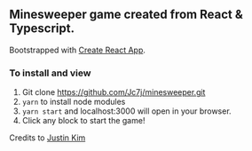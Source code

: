 ## Minesweeper game created from React & Typescript. 

Bootstrapped with [Create React App](https://github.com/facebook/create-react-app).

### To install and view
1. Git clone https://github.com/Jc7j/minesweeper.git
2. `yarn` to install node modules
3. `yarn start` and localhost:3000 will open in your browser.
4. Click any block to start the game! 

Credits to [Justin Kim](https://www.youtube.com/playlist?list=PLXzMwWvud3xQHiuDrx9b3UzPxzZUbyEWi)
